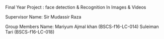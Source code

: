 Final Year Project : face detection & Recognition In Images & Videos

Supervisor Name:  Sir Mudassir Raza

Group Members Name:
                  Mariyum Ajmal khan (BSCS-f16-LC-014)
                  Suleiman Tari  (BSCS-f16-LC-018)
